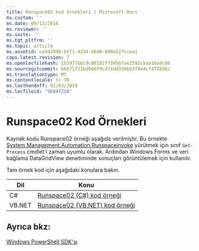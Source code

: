 ```yaml
---
title: Runspace02 kod örnekleri | Microsoft Docs
ms.custom: ''
ms.date: 09/13/2016
ms.reviewer: ''
ms.suite: ''
ms.tgt_pltfrm: ''
ms.topic: article
ms.assetid: ce442990-b5f1-4334-b6d8-080e527ccea1
caps.latest.revision: 7
ms.openlocfilehash: 1b5977bbc9c08182f73456fae2595cbaa16a9c86
ms.sourcegitcommit: b6871f21bd666f9cd71dd336bb3f844cf472b56c
ms.translationtype: MT
ms.contentlocale: tr-TR
ms.lasthandoff: 02/03/2019
ms.locfileid: "56847218"
---
```

# <a name="runspace02-code-samples"></a>Runspace02 Kod Örnekleri

Kaynak kodu Runspace02 örneği aşağıda verilmiştir. Bu örnekte [System.Management.Automation.Runspaceinvoke](/dotnet/api/System.Management.Automation.RunspaceInvoke) yürütmek için sınıf `Get-Process` cmdlet'i zaman uyumlu olarak. Ardından Windows Forms ve veri bağlama DataGridView denetiminde sonuçları görüntülemek için kullanılır.

Tam örnek kod için aşağıdaki konulara bakın.

|Dil|Konu|
|--------------|-----------|
|C#|[Runspace02 (C#) kod örneği](./runspace02-csharp-code-sample.md)|
|VB.NET|[Runspace02 (VB.NET) kod örneği](./runspace02-vb-net-code-sample.md)|

## <a name="see-also"></a>Ayrıca bkz:

[Windows PowerShell SDK'sı](../windows-powershell-reference.md)
